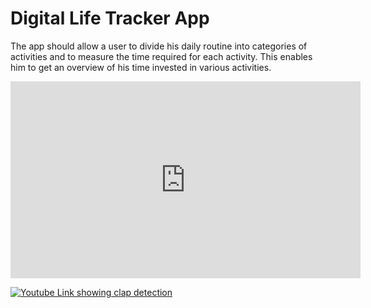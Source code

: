 # Digital Life Tracker App
The app should allow a user to divide his daily routine into categories of activities and to measure the time required for each activity. This enables him to get an overview of his time invested in various activities.

<iframe width="560" height="315" src="https://www.youtube.com/embed/fxWv-CpMm_M" frameborder="0" allow="autoplay; encrypted-media" allowfullscreen></iframe>

[![Youtube Link showing clap detection](https://img.youtube.com/vi/fxWv-CpMm_M/0.jpg)](https://www.youtube.com/watch?v=fxWv-CpMm_M)
